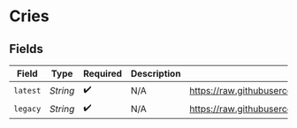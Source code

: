 # Cries


## Fields

| Field                                                                            | Type                                                                             | Required                                                                         | Description                                                                      | Example                                                                          |
| -------------------------------------------------------------------------------- | -------------------------------------------------------------------------------- | -------------------------------------------------------------------------------- | -------------------------------------------------------------------------------- | -------------------------------------------------------------------------------- |
| `latest`                                                                         | *String*                                                                         | :heavy_check_mark:                                                               | N/A                                                                              | https://raw.githubusercontent.com/PokeAPI/cries/main/cries/pokemon/latest/50.ogg |
| `legacy`                                                                         | *String*                                                                         | :heavy_check_mark:                                                               | N/A                                                                              | https://raw.githubusercontent.com/PokeAPI/cries/main/cries/pokemon/legacy/50.ogg |